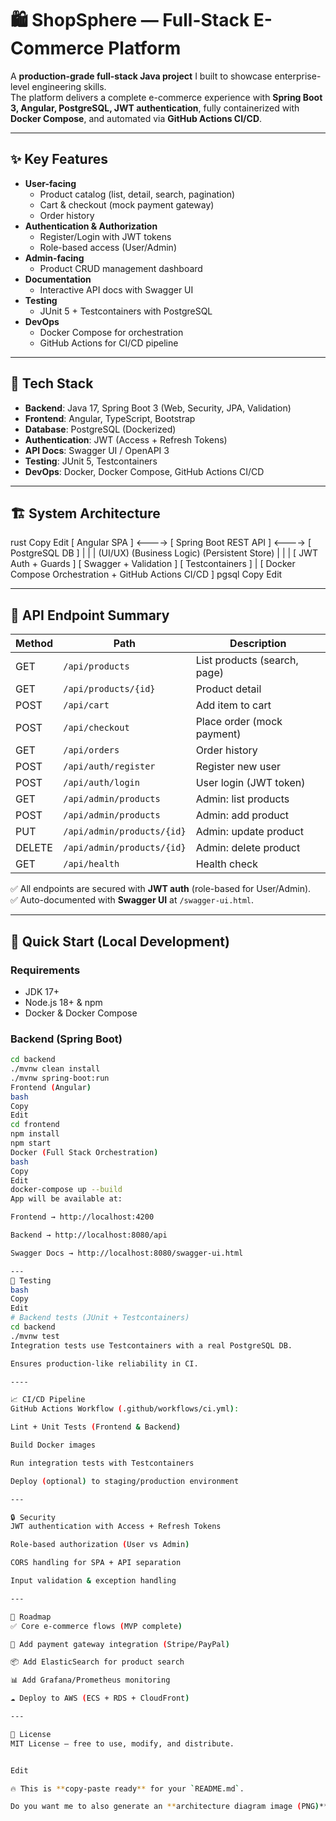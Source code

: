 # 🛍️ ShopSphere — Full-Stack E-Commerce Platform

A **production-grade full-stack Java project** I built to showcase enterprise-level engineering skills.  
The platform delivers a complete e-commerce experience with **Spring Boot 3, Angular, PostgreSQL, JWT authentication**, fully containerized with **Docker Compose**, and automated via **GitHub Actions CI/CD**.

---

## ✨ Key Features

- **User-facing**
  - Product catalog (list, detail, search, pagination)
  - Cart & checkout (mock payment gateway)
  - Order history
- **Authentication & Authorization**
  - Register/Login with JWT tokens
  - Role-based access (User/Admin)
- **Admin-facing**
  - Product CRUD management dashboard
- **Documentation**
  - Interactive API docs with Swagger UI
- **Testing**
  - JUnit 5 + Testcontainers with PostgreSQL
- **DevOps**
  - Docker Compose for orchestration
  - GitHub Actions for CI/CD pipeline

---

## 🧰 Tech Stack

- **Backend**: Java 17, Spring Boot 3 (Web, Security, JPA, Validation)  
- **Frontend**: Angular, TypeScript, Bootstrap  
- **Database**: PostgreSQL (Dockerized)  
- **Authentication**: JWT (Access + Refresh Tokens)  
- **API Docs**: Swagger UI / OpenAPI 3  
- **Testing**: JUnit 5, Testcontainers  
- **DevOps**: Docker, Docker Compose, GitHub Actions CI/CD  

---

## 🏗️ System Architecture

rust
Copy
Edit
     [ Angular SPA ]  <---->  [ Spring Boot REST API ]  <---->  [ PostgreSQL DB ]
            |                           |                             |
        (UI/UX)                  (Business Logic)                (Persistent Store)
            |                           |                             |
     [ JWT Auth + Guards ]   [ Swagger + Validation ]          [ Testcontainers ]
            |
     [ Docker Compose Orchestration + GitHub Actions CI/CD ]
pgsql
Copy
Edit

---

## 🔌 API Endpoint Summary

| Method | Path                          | Description                  |
|--------|-------------------------------|------------------------------|
| GET    | `/api/products`               | List products (search, page) |
| GET    | `/api/products/{id}`          | Product detail               |
| POST   | `/api/cart`                   | Add item to cart             |
| POST   | `/api/checkout`               | Place order (mock payment)   |
| GET    | `/api/orders`                 | Order history                |
| POST   | `/api/auth/register`          | Register new user            |
| POST   | `/api/auth/login`             | User login (JWT token)       |
| GET    | `/api/admin/products`         | Admin: list products         |
| POST   | `/api/admin/products`         | Admin: add product           |
| PUT    | `/api/admin/products/{id}`    | Admin: update product        |
| DELETE | `/api/admin/products/{id}`    | Admin: delete product        |
| GET    | `/api/health`                 | Health check                 |

✅ All endpoints are secured with **JWT auth** (role-based for User/Admin).  
✅ Auto-documented with **Swagger UI** at `/swagger-ui.html`.  

---

## 🧪 Quick Start (Local Development)

### Requirements
- JDK 17+
- Node.js 18+ & npm
- Docker & Docker Compose

### Backend (Spring Boot)
```bash
cd backend
./mvnw clean install
./mvnw spring-boot:run
Frontend (Angular)
bash
Copy
Edit
cd frontend
npm install
npm start
Docker (Full Stack Orchestration)
bash
Copy
Edit
docker-compose up --build
App will be available at:

Frontend → http://localhost:4200

Backend → http://localhost:8080/api

Swagger Docs → http://localhost:8080/swagger-ui.html

---
🧪 Testing
bash
Copy
Edit
# Backend tests (JUnit + Testcontainers)
cd backend
./mvnw test
Integration tests use Testcontainers with a real PostgreSQL DB.

Ensures production-like reliability in CI.

----

📈 CI/CD Pipeline
GitHub Actions Workflow (.github/workflows/ci.yml):

Lint + Unit Tests (Frontend & Backend)

Build Docker images

Run integration tests with Testcontainers

Deploy (optional) to staging/production environment

---

🔒 Security
JWT authentication with Access + Refresh Tokens

Role-based authorization (User vs Admin)

CORS handling for SPA + API separation

Input validation & exception handling

---

🧭 Roadmap
✅ Core e-commerce flows (MVP complete)

🚀 Add payment gateway integration (Stripe/PayPal)

📦 Add ElasticSearch for product search

📊 Add Grafana/Prometheus monitoring

☁️ Deploy to AWS (ECS + RDS + CloudFront)

---

📄 License
MIT License — free to use, modify, and distribute.


Edit

🔥 This is **copy-paste ready** for your `README.md`.  

Do you want me to also generate an **architecture diagram image (PNG)** so recruiters see visuals, not 
